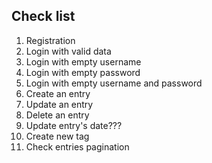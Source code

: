 ## Check list

1. Registration
2. Login with valid data
3. Login with empty username
4. Login with empty password
5. Login with empty username and password
6. Create an entry
7. Update an entry
8. Delete an entry
9. Update entry's date???
10. Create new tag
11. Check entries pagination